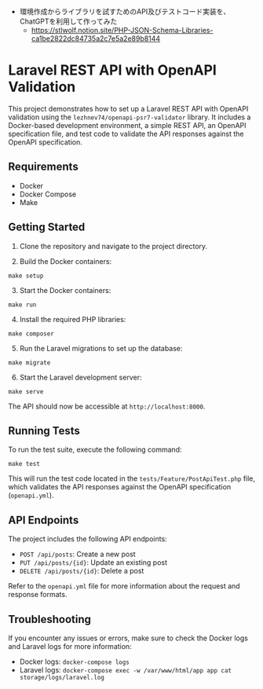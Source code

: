 - 環境作成からライブラリを試すためのAPI及びテストコード実装を、ChatGPTを利用して作ってみた    
  - https://stlwolf.notion.site/PHP-JSON-Schema-Libraries-ca1be2822dc84735a2c7e5a2e89b8144

# Laravel REST API with OpenAPI Validation

This project demonstrates how to set up a Laravel REST API with OpenAPI validation using the `lezhnev74/openapi-psr7-validator` library. It includes a Docker-based development environment, a simple REST API, an OpenAPI specification file, and test code to validate the API responses against the OpenAPI specification.

## Requirements

- Docker
- Docker Compose
- Make

## Getting Started

1. Clone the repository and navigate to the project directory.

2. Build the Docker containers:
```shell
make setup
```

3. Start the Docker containers:
```shell
make run
```

4. Install the required PHP libraries:
```shell
make composer
```

5. Run the Laravel migrations to set up the database:
```shell
make migrate
```

6. Start the Laravel development server:
```shell
make serve
```

The API should now be accessible at `http://localhost:8000`.

## Running Tests

To run the test suite, execute the following command:
```shell
make test
```


This will run the test code located in the `tests/Feature/PostApiTest.php` file, which validates the API responses against the OpenAPI specification (`openapi.yml`).

## API Endpoints

The project includes the following API endpoints:

- `POST /api/posts`: Create a new post
- `PUT /api/posts/{id}`: Update an existing post
- `DELETE /api/posts/{id}`: Delete a post

Refer to the `openapi.yml` file for more information about the request and response formats.

## Troubleshooting

If you encounter any issues or errors, make sure to check the Docker logs and Laravel logs for more information:

- Docker logs: `docker-compose logs`
- Laravel logs: `docker-compose exec -w /var/www/html/app app cat storage/logs/laravel.log`

